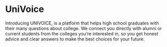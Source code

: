 # UniVoice

Introducing UNIVOICE, is a platform that helps high school graduates with their many questions about college. We connect you directly with alumni or current students from the colleges you’re interested in, so you get honest advice and clear answers to make the best choices for your future.
